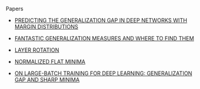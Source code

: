 Papers 
- [PREDICTING THE GENERALIZATION GAP IN DEEP NETWORKS WITH MARGIN DISTRIBUTIONS](https://arxiv.org/pdf/1810.00113.pdf)

- [FANTASTIC GENERALIZATION MEASURES AND WHERE TO FIND THEM](https://openreview.net/pdf?id=SJgIPJBFvH)

- [LAYER ROTATION](https://arxiv.org/abs/1806.01603)

- [NORMALIZED FLAT MINIMA](https://arxiv.org/abs/1901.04653)
- [ON LARGE-BATCH TRAINING FOR DEEP LEARNING: GENERALIZATION GAP AND SHARP MINIMA](https://arxiv.org/pdf/1609.04836.pdf)
<!--- [Norm-Based Capacity Control in Neural Networks](http://proceedings.mlr.press/v40/Neyshabur15.pdf)--->


